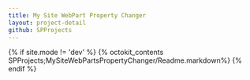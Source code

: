 ```yaml
---
title: My Site WebPart Property Changer
layout: project-detail
github: SPProjects 
---
```


{% if site.mode != 'dev' %}
{% octokit_contents  SPProjects;MySiteWebPartsPropertyChanger/Readme.markdown%}
{% endif %}